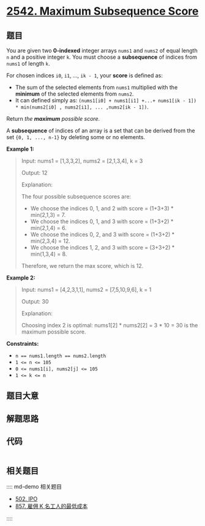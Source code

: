 # [2542. Maximum Subsequence Score](https://leetcode.com/problems/maximum-subsequence-score/)

## 题目

You are given two **0-indexed** integer arrays `nums1` and `nums2` of equal
length `n` and a positive integer `k`. You must choose a **subsequence** of
indices from `nums1` of length `k`.

For chosen indices `i0`, `i1`, ..., `ik - 1`, your **score** is defined as:

  * The sum of the selected elements from `nums1` multiplied with the **minimum** of the selected elements from `nums2`.
  * It can defined simply as: `(nums1[i0] + nums1[i1] +...+ nums1[ik - 1]) * min(nums2[i0] , nums2[i1], ... ,nums2[ik - 1])`.

Return _the **maximum** possible score._

A **subsequence** of indices of an array is a set that can be derived from the
set `{0, 1, ..., n-1}` by deleting some or no elements.



**Example 1:**

> Input: nums1 = [1,3,3,2], nums2 = [2,1,3,4], k = 3
> 
> Output: 12
> 
> Explanation: 
> 
> The four possible subsequence scores are:
> - We choose the indices 0, 1, and 2 with score = (1+3+3) * min(2,1,3) = 7.
> - We choose the indices 0, 1, and 3 with score = (1+3+2) * min(2,1,4) = 6. 
> - We choose the indices 0, 2, and 3 with score = (1+3+2) * min(2,3,4) = 12. 
> - We choose the indices 1, 2, and 3 with score = (3+3+2) * min(1,3,4) = 8.
> 
> Therefore, we return the max score, which is 12.

**Example 2:**

> Input: nums1 = [4,2,3,1,1], nums2 = [7,5,10,9,6], k = 1
> 
> Output: 30
> 
> Explanation: 
> 
> Choosing index 2 is optimal: nums1[2] * nums2[2] = 3 * 10 = 30 is the maximum possible score.

**Constraints:**

  * `n == nums1.length == nums2.length`
  * `1 <= n <= 105`
  * `0 <= nums1[i], nums2[j] <= 105`
  * `1 <= k <= n`


## 题目大意

## 解题思路

## 代码

```javascript

```

## 相关题目

:::: md-demo 相关题目
- [502. IPO](https://leetcode.com/problems/ipo)
- [857. 雇佣 K 名工人的最低成本](https://leetcode.com/problems/minimum-cost-to-hire-k-workers)

::::
